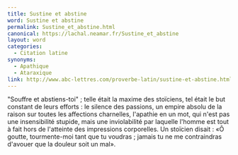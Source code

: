 ```yaml
---
title: Sustine et abstine
word: Sustine et abstine
permalink: Sustine_et_abstine.html
canonical: https://lachal.neamar.fr/Sustine_et_abstine
layout: word
categories:
  - Citation latine
synonyms:
  - Apathique
  - Ataraxique
link: http://www.abc-lettres.com/proverbe-latin/sustine-et-abstine.html
---
```


"Souffre et abstiens-toi" ; telle était la maxime des stoïciens, tel était le but constant de leurs efforts : le silence des passions, un empire absolu de la raison sur toutes les affections charnelles, l'apathie en un mot, qui n'est pas une insensibilité stupide, mais une inviolabilité par laquelle l'homme est tout à fait hors de l'atteinte des impressions corporelles. Un stoïcien disait : «Ô goutte, tourmente-moi tant que tu voudras ; jamais tu ne me contraindras d'avouer que la douleur soit un mal».

